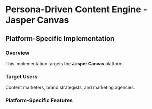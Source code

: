 # Persona-Driven Content Engine - Jasper Canvas

## Platform-Specific Implementation

### Overview
This implementation targets the **Jasper Canvas** platform.

### Target Users
Content marketers, brand strategists, and marketing agencies.

### Platform-Specific Features

